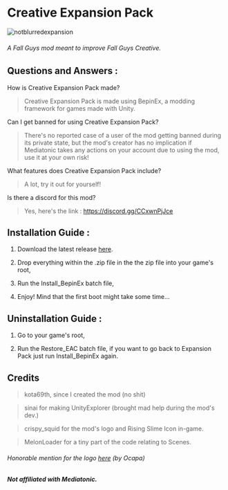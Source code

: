 # Creative Expansion Pack

![notblurredexpansion](https://pbs.twimg.com/media/F2XOuFsXQAA4qW8?format=jpg&name=medium)
###### A Fall Guys mod meant to improve Fall Guys Creative.


## Questions and Answers :

How is Creative Expansion Pack made?
> Creative Expansion Pack is made using BepinEx, a modding framework for games made with Unity.

Can I get banned for using Creative Expansion Pack?
> There's no reported case of a user of the mod getting banned during its private state, but the mod's creator has no implication if Mediatonic takes any actions on your account due to using the mod, use it at your own risk!

What features does Creative Expansion Pack include?
> A lot, try it out for yourself!

Is there a discord for this mod?
> Yes, here's the link : https://discord.gg/CCxwnPjJce


## Installation Guide : 

 1. Download the latest release [here](https://github.com/kota69th/CreativeExpansionPack/releases/tag/stable).
 
 2. Drop everything within the .zip file in the the zip file into your game's root,
 
 3. Run the Install_BepinEx batch file,
 
 4. Enjoy! Mind that the first boot might take some time...

## Uninstallation Guide : 

1. Go to your game's root,

2. Run the Restore_EAC batch file, if you want to go back to Expansion Pack just run Install_BepinEx again.

## Credits
> kota69th, since I created the mod (no shit)

> sinai for making UnityExplorer (brought mad help during the mod's dev.)

> crispy_squid for the mod's logo and Rising Slime Icon in-game.

> MelonLoader for a tiny part of the code relating to Scenes.

###### Honorable mention for the logo [here](https://github.com/kota69th/CreativeExpansionPack/assets/104696918/0baa68bd-42cb-46c9-8bdc-5606f0080912) (by Ocapa)
##
##### Not affiliated with Mediatonic.
